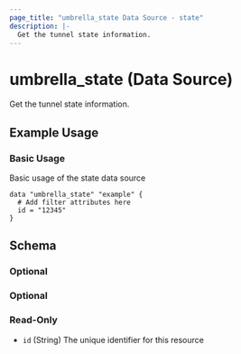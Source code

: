 ```yaml
---
page_title: "umbrella_state Data Source - state"
description: |-
  Get the tunnel state information.
---
```


# umbrella_state (Data Source)

Get the tunnel state information.

## Example Usage


### Basic Usage

Basic usage of the state data source

```hcl
data "umbrella_state" "example" {
  # Add filter attributes here
  id = "12345"
}
```



## Schema

### Optional



### Optional



### Read-Only

- `id` (String) The unique identifier for this resource




